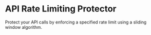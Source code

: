 # API Rate Limiting Protector

Protect your API calls by enforcing a specified rate limit using a sliding window algorithm.
